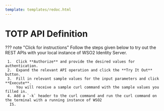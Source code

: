 ```yaml
---
template: templates/redoc.html
---
```


# TOTP API Definition

??? note "Click for instructions"
    Follow the steps given below to try out the REST APIs with your local instance of WSO2 Identity Server. 
      
     1.  Click **Authorize** and provide the desired values for authentication. 
     2.  Expand the relevant API operation and click the **Try It Out** button.  
     3.  Fill in relevant sample values for the input parameters and click **Execute**. 
         You will receive a sample curl command with the sample values you filled in. 
     4. Add a `-k` header to the curl command and run the curl command on the terminal with a running instance of WSO2
      IS. 

<redoc spec-url=../../apis/restapis/totp.yaml></redoc>
<script src="https://cdn.jsdelivr.net/npm/redoc@next/bundles/redoc.standalone.js"> </script>